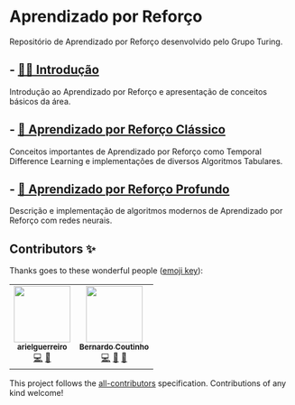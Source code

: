 # Aprendizado por Reforço

Repositório de Aprendizado por Reforço desenvolvido pelo Grupo Turing.

## - [👩‍🏫 Introdução](Introdução)

Introdução ao Aprendizado por Reforço e apresentação de conceitos básicos da área.

## - [🎰 Aprendizado por Reforço Clássico](Aprendizado%20por%20Reforço%20Clássico)

Conceitos importantes de Aprendizado por Reforço como Temporal Difference Learning e implementações de diversos Algoritmos Tabulares.

## - [🧠 Aprendizado por Reforço Profundo](Aprendizado%20por%20Reforço%20Profundo)

Descrição e implementação de algoritmos modernos de Aprendizado por Reforço com redes neurais.

## Contributors ✨

Thanks goes to these wonderful people ([emoji key](https://allcontributors.org/docs/en/emoji-key)):

<!-- ALL-CONTRIBUTORS-LIST:START - Do not remove or modify this section -->
<!-- prettier-ignore-start -->
<!-- markdownlint-disable -->
<table>
  <tr>
    <td align="center"><a href="https://github.com/arielguerreiro"><img src="https://avatars1.githubusercontent.com/u/32415652?v=4?s=100" width="100px;" alt=""/><br /><sub><b>arielguerreiro</b></sub></a><br /><a href="https://github.com/GrupoTuring/Aprendizado-por-Reforco/commits?author=arielguerreiro" title="Code">💻</a> <a href="https://github.com/GrupoTuring/Aprendizado-por-Reforco/commits?author=arielguerreiro" title="Documentation">📖</a></td>
    <td align="center"><a href="https://github.com/Berbardo"><img src="https://avatars0.githubusercontent.com/u/48636340?v=4?s=100" width="100px;" alt=""/><br /><sub><b>Bernardo Coutinho</b></sub></a><br /><a href="https://github.com/GrupoTuring/Aprendizado-por-Reforco/commits?author=Berbardo" title="Code">💻</a> <a href="https://github.com/GrupoTuring/Aprendizado-por-Reforco/commits?author=Berbardo" title="Documentation">📖</a> <a href="https://github.com/GrupoTuring/Aprendizado-por-Reforco/pulls?q=is%3Apr+reviewed-by%3ABerbardo" title="Reviewed Pull Requests">👀</a></td>
  </tr>
</table>

<!-- markdownlint-restore -->
<!-- prettier-ignore-end -->

<!-- ALL-CONTRIBUTORS-LIST:END -->

This project follows the [all-contributors](https://github.com/all-contributors/all-contributors) specification. Contributions of any kind welcome!